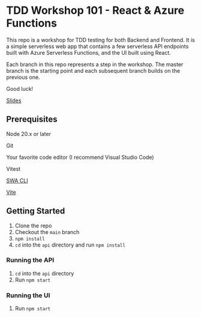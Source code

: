 # TDD Workshop 101 - React & Azure Functions

This repo is a workshop for TDD testing for both Backend and Frontend. It is a simple serverless web app that contains a few serverless API endpoints built with Azure Serverless Functions, and the UI built using React.

Each branch in this repo represents a step in the workshop. The master branch is the starting point and each subsequent branch builds on the previous one.

Good luck!

[Slides](https://docs.google.com/presentation/d/1oQ6jf-llogxygPfXkv879HUEovxcV5xc/edit?usp=drive_link&ouid=105305444899578010046&rtpof=true&sd=true)

## Prerequisites

Node 20.x or later

Git

Your favorite code editor (I recommend Visual Studio Code)

Vitest

[SWA CLI](https://azure.github.io/static-web-apps-cli/)

[Vite](https://vitejs.dev/)

## Getting Started

1. Clone the repo
2. Checkout the `main` branch
3. `npm install`
4. `cd` into the `api` directory and run `npm install`

### Running the API

1. `cd` into the `api` directory
2. Run `npm start`

### Running the UI

1. Run `npm start`
